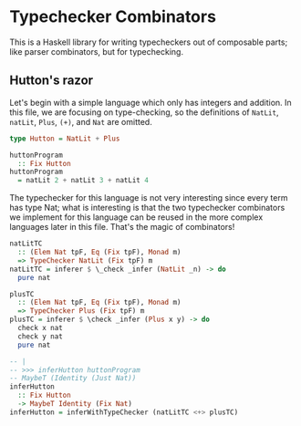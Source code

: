 # Typechecker Combinators

This is a Haskell library for writing typecheckers out of composable parts;
like parser combinators, but for typechecking.

## Hutton's razor

Let's begin with a simple language which only has integers and addition.
In this file, we are focusing on type-checking, so the definitions of
`NatLit`, `natLit`, `Plus`, `(+)`, and `Nat` are omitted.

```haskell
type Hutton = NatLit + Plus

huttonProgram
  :: Fix Hutton
huttonProgram
  = natLit 2 + natLit 3 + natLit 4
```

The typechecker for this language is not very interesting since every term
has type Nat; what is interesting is that the two typechecker combinators we
implement for this language can be reused in the more complex languages later
in this file. That's the magic of combinators!

```haskell
natLitTC
  :: (Elem Nat tpF, Eq (Fix tpF), Monad m)
  => TypeChecker NatLit (Fix tpF) m
natLitTC = inferer $ \_check _infer (NatLit _n) -> do
  pure nat

plusTC
  :: (Elem Nat tpF, Eq (Fix tpF), Monad m)
  => TypeChecker Plus (Fix tpF) m
plusTC = inferer $ \check _infer (Plus x y) -> do
  check x nat
  check y nat
  pure nat

-- |
-- >>> inferHutton huttonProgram
-- MaybeT (Identity (Just Nat))
inferHutton
  :: Fix Hutton
  -> MaybeT Identity (Fix Nat)
inferHutton = inferWithTypeChecker (natLitTC <+> plusTC)
```


